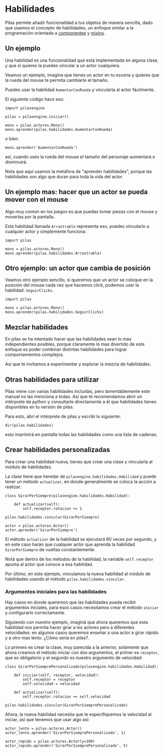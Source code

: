 # Habilidades

Pilas permite añadir funcionalidad a tus objetos
de manera sencilla, dado que usamos el concepto
de habilidades, un enfoque similar a la
programación orientada a [componentes](http://es.wikipedia.org/wiki/Programación_orientada_a_componentes)
y [mixins](http://es.wikipedia.org/wiki/Mixin).



## Un ejemplo

Una habilidad es una funcionalidad que está implementada
en alguna clase, y que si quieres la puedes vincular
a un actor cualquiera.

Veamos un ejemplo, imagina que tienes un actor en
tu escena y quieres que la rueda del mouse te permita
cambiarle el tamaño.

Puedes usar la habilidad ``AumentarConRueda`` y vincularla
al actor fácilmente.

El siguiente código hace eso:


    import pilasengine

    pilas = pilasengine.iniciar()

    mono = pilas.actores.Mono()
    mono.aprender(pilas.habilidades.AumentarConRueda)

o bien:

    mono.aprender('AumentarConRueda')

así, cuando uses la rueda del mouse el tamaño del personaje aumentará
o disminuirá.

Nota que aquí usamos la metáfora de "aprender habilidades", porque
las habilidades son algo que duran para toda la vida
del actor.


## Un ejemplo mas: hacer que un actor se pueda mover con el mouse

Algo muy común en los juegos es que puedas
tomar piezas con el mouse y moverlas por la pantalla.

Esta habilidad llamada ``Arrastrable`` representa eso, puedes vincularlo
a cualquier actor y simplemente funciona:


    import pilas

    mono = pilas.actores.Mono()
    mono.aprender(pilas.habilidades.Arrastrable)


## Otro ejemplo: un actor que cambia de posición

Veamos otro ejemplo sencillo, si queremos que un actor
se coloque en la posición del mouse cada vez que hacemos
click, podemos usar la habilidad: ``SeguirClicks``.


    import pilas

    mono = pilas.actores.Mono()
    mono.aprender(pilas.habilidades.SeguirClicks)


## Mezclar habilidades

En pilas se ha intentado hacer que las habilidades sean
lo mas independientes posibles, porque claramente lo mas
divertido de este enfoque es poder combinar distintas
habilidades para lograr comportamientos complejos.

Así que te invitamos a experimentar y explorar la mezcla
de habilidades.

## Otras habilidades para utilizar

Pilas viene con varias habilidades incluidas, pero
lamentablemente este manual no las menciona a todas. Así
que te recomendamos abrir un intérprete de python
y consultarle directamente a él que habilidades tienes
disponibles en tu versión de pilas.

Para esto, abrí el intérprete de pilas y escribí lo siguiente:

    dir(pilas.habilidades)

esto imprimirá en pantalla todas las habilidades como una
lista de cadenas.


## Crear habilidades personalizadas

Para crear una habilidad nueva, tienes que crear una clase
y vincularla al módulo de habilidades.

La clase tiene que heredar de ``pilasengine.habilidades.Habilidad`` y
puede tener un método ``actualizar``, en donde generalmente se
coloca la acción a realizar:

    class GirarPorSiempre(pilasengine.habilidades.Habilidad):

        def actualizar(self):
            self.receptor.rotacion += 1

    pilas.habilidades.vincular(GirarPorSiempre)

    actor = pilas.actores.Actor()
    actor.aprender('GirarPorSiempre')


El método ``actualizar`` de la habilidad se ejecutará 60 veces por segundo, y
en este caso harán que cualquier actor que aprenda la habilidad ``GirarPorSiempre``
de vueltas constantemente.

Notá que dentro de los métodos de la habilidad, la variable ``self.receptor`` apunta
al actor que conoce a esa habilidad.

Por último, en este ejemplo, vinculamos la nueva habilidad al módulo de
habilidades usando el método ``pilas.habilidades.vincular``.

### Argumentos iniciales para las habilidades

Hay casos en donde queremos que las habilidades pueda recibir argumentos
iniciales, para esos casos necesitamos crear el método ``iniciar`` y configurarlo
correctamente.

Siguiendo con nuestro ejemplo, imaginá que ahora queremos que esta habilidad
nos permita hacer girar a los actores pero a diferentes velocidades: en algunos
casos queremos enseñar a una actor a girar rápido y a otro mas lento. ¿Cómo
sería en pilas?.

Lo primero es crear la clase, muy parecida a la anterior, solamente que
ahora creamos el método iniciar con dos argumentos, el primer es ``receptor``, que
es obligatorio y el segundo es nuestro argumento de velocidad:

    class GirarPorSiemprePersonalizado(pilasengine.habilidades.Habilidad):

        def iniciar(self, receptor, velocidad):
            self.receptor = receptor
            self.velocidad = velocidad

        def actualizar(self):
            self.receptor.rotacion += self.velocidad

    pilas.habilidades.vincular(GirarPorSiemprePersonalizado)


Ahora, la nueva habilidad necesita que le especifiquemos la velocidad
al iniciar, así que tenemos que usar algo así:

    actor_lento = pilas.actores.Actor()
    actor_lento.aprender('GirarPorSiemprePersonalizado', 1)

    actor_rapido = pilas.actores.Actor(y=100)
    actor_rapido.aprender('GirarPorSiemprePersonalizado', 5)
